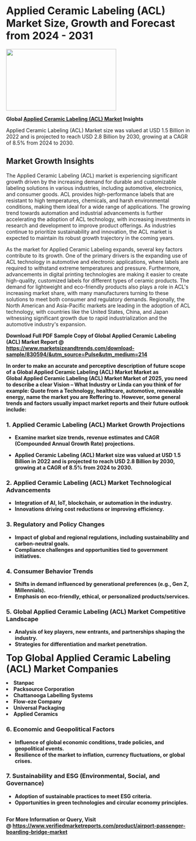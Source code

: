 <H1>Applied Ceramic Labeling (ACL) Market Size, Growth and Forecast from 2024 - 2031</H1><img class="aligncenter size-medium wp-image-584254" src="https://thirdeyenews.in/wp-content/uploads/2024/09/Global-Market-Research-300x168.jpeg" alt="" width="300" height="168" /><p><strong>Global&nbsp;<a href="https://www.marketsizeandtrends.com/download-sample/830594/&amp;utm_source=Pulse&amp;utm_medium=214">Applied Ceramic Labeling (ACL) Market</a> Insights</strong></p><p>Applied Ceramic Labeling (ACL) Market size was valued at USD 1.5 Billion in 2022 and is projected to reach USD 2.8 Billion by 2030, growing at a CAGR of 8.5% from 2024 to 2030.</p><p><h2>Market Growth Insights</h2> <p>The Applied Ceramic Labeling (ACL) market is experiencing significant growth driven by the increasing demand for durable and customizable labeling solutions in various industries, including automotive, electronics, and consumer goods. ACL provides high-performance labels that are resistant to high temperatures, chemicals, and harsh environmental conditions, making them ideal for a wide range of applications. The growing trend towards automation and industrial advancements is further accelerating the adoption of ACL technology, with increasing investments in research and development to improve product offerings. As industries continue to prioritize sustainability and innovation, the ACL market is expected to maintain its robust growth trajectory in the coming years.</p> <p><strong></strong></p> <p>As the market for Applied Ceramic Labeling expands, several key factors contribute to its growth. One of the primary drivers is the expanding use of ACL technology in automotive and electronic applications, where labels are required to withstand extreme temperatures and pressure. Furthermore, advancements in digital printing technologies are making it easier to create high-quality, customized labels for different types of ceramic products. The demand for lightweight and eco-friendly products also plays a role in ACL's increasing market share, with many manufacturers turning to these solutions to meet both consumer and regulatory demands. Regionally, the North American and Asia-Pacific markets are leading in the adoption of ACL technology, with countries like the United States, China, and Japan witnessing significant growth due to rapid industrialization and the automotive industry's expansion. <p><strong></p><p><span class=""><strong>Download Full PDF Sample Copy of Global Applied Ceramic Labeling (ACL) Market Report</strong> @ <a href="https://www.marketsizeandtrends.com/download-sample/830594/&amp;utm_source=Pulse&amp;utm_medium=214" target="_blank">https://www.marketsizeandtrends.com/download-sample/830594/&amp;utm_source=Pulse&amp;utm_medium=214</a></span></p><p>In order to make an accurate and perceptive description of future scope of a Global&nbsp;Applied Ceramic Labeling (ACL) Market Market as Global&nbsp;Applied Ceramic Labeling (ACL) Market Market of 2025, you need to describe a clear Vision &ndash; What Industry or Linda can you think of for example: Quote from a Technology, healthcare, automotive, renewable energy, name the market you are Reffering to. However, some general trends and factors usually impact market reports and their future outlook include:</p><h3>1.&nbsp;<strong>Applied Ceramic Labeling (ACL) Market Growth Projections</strong></h3><ul><li>Examine market size trends, revenue estimates and CAGR (Compounded Annual Growth Rate) projections.</li><li><p>Applied Ceramic Labeling (ACL) Market size was valued at USD 1.5 Billion in 2022 and is projected to reach USD 2.8 Billion by 2030, growing at a CAGR of 8.5% from 2024 to 2030.</p></li></ul><h3>2.&nbsp;<strong>Applied Ceramic Labeling (ACL) Market Technological Advancements</strong></h3><ul><li>Integration of AI, IoT, blockchain, or automation in the industry.</li><li>Innovations driving cost reductions or improving efficiency.</li></ul><h3>3.&nbsp;<strong>Regulatory and Policy Changes</strong></h3><ul><li>Impact of global and regional regulations, including sustainability and carbon-neutral goals.</li><li>Compliance challenges and opportunities tied to government initiatives.</li></ul><h3>4.&nbsp;<strong>Consumer Behavior Trends</strong></h3><ul><li>Shifts in demand influenced by generational preferences (e.g., Gen Z, Millennials).</li><li>Emphasis on eco-friendly, ethical, or personalized products/services.</li></ul><h3>5.&nbsp;<strong>Global Applied Ceramic Labeling (ACL) Market Competitive Landscape</strong></h3><ul><li>Analysis of key players, new entrants, and partnerships shaping the industry.</li><li>Strategies for differentiation and market penetration.</li></ul><p data-pm-slice="1 1 []"><span style="color: inherit; font-family: inherit; font-size: 25px;">Top Global Applied Ceramic Labeling (ACL) Market Companies</span></p><div class="" data-test-id=""><p><li>Stanpac</li><li> Packsource Corporation</li><li> Chattanooga Labelling Systems</li><li> Flow-eze Company</li><li> Universal Packaging</li><li> Applied Ceramics</li></p></div><h3>6.&nbsp;<strong>Economic and Geopolitical Factors</strong></h3><ul><li>Influence of global economic conditions, trade policies, and geopolitical events.</li><li>Resilience of the market to inflation, currency fluctuations, or global crises.</li></ul><h3>7.&nbsp;<strong>Sustainability and ESG (Environmental, Social, and Governance)</strong></h3><ul><li>Adoption of sustainable practices to meet ESG criteria.</li><li>Opportunities in green technologies and circular economy principles.</li></ul><h2><strong style="font-size: 14px;">For More Information or Query, Visit @&nbsp;</strong><a style="background-color: #ffffff; font-size: 14px;" href="https://www.marketsizeandtrends.com/report/applied-ceramic-labeling-acl-market/" target="_blank">https://www.verifiedmarketreports.com/product/airport-passenger-boarding-bridge-market</a></h2>
